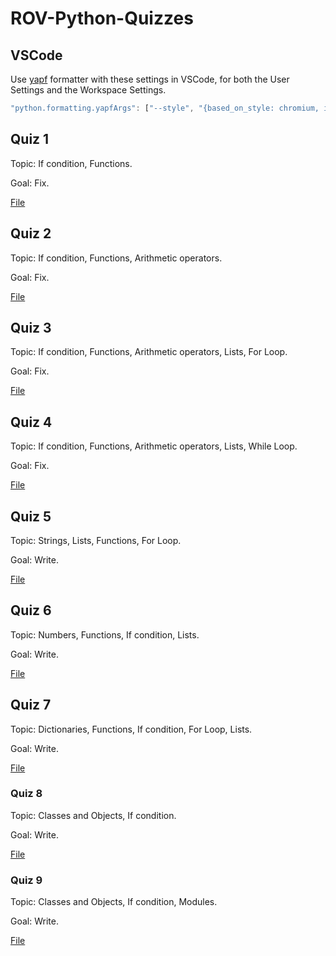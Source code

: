 # ROV-Python-Quizzes

## VSCode

Use [yapf](https://code.visualstudio.com/docs/python/editing#_formatting) formatter with these settings in VSCode, for both the User Settings and the Workspace Settings.

```javascript
"python.formatting.yapfArgs": ["--style", "{based_on_style: chromium, indent_width: 2}"]
```

## Quiz 1

Topic: If condition, Functions.

Goal: Fix.

[File](/quiz1.py)

## Quiz 2

Topic: If condition, Functions, Arithmetic operators.

Goal: Fix.

[File](/quiz2.py)

## Quiz 3

Topic: If condition, Functions, Arithmetic operators, Lists, For Loop.

Goal: Fix.

[File](/quiz3.py)

## Quiz 4

Topic: If condition, Functions, Arithmetic operators, Lists, While Loop.

Goal: Fix.

[File](/quiz4.py)

## Quiz 5

Topic: Strings, Lists, Functions, For Loop.

Goal: Write.

[File](/quiz5.py)

## Quiz 6

Topic: Numbers, Functions, If condition, Lists.

Goal: Write.

[File](/quiz6.py)

## Quiz 7

Topic: Dictionaries, Functions, If condition, For Loop, Lists.

Goal: Write.

[File](/quiz7.py)

### Quiz 8

Topic: Classes and Objects, If condition.

Goal: Write.

[File](/quiz8.py)

### Quiz 9

Topic: Classes and Objects, If condition, Modules.

Goal: Write.

[File](/quiz9.py)